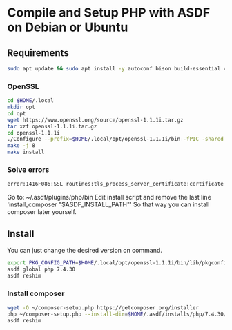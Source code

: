 # Compile and Setup PHP with ASDF on Debian or Ubuntu

## Requirements

```bash
sudo apt update && sudo apt install -y autoconf bison build-essential curl gettext git libgd-dev libcurl4-openssl-dev libedit-dev libicu-dev libjpeg-dev default-libmysqlclient-dev libonig-dev libpng-dev libpq-dev libreadline-dev libsqlite3-dev libssl-dev libxml2-dev libzip-dev openssl pkg-config re2c zlib1g-dev
```

### OpenSSL

```bash
cd $HOME/.local
mkdir opt
cd opt
wget https://www.openssl.org/source/openssl-1.1.1i.tar.gz
tar xzf openssl-1.1.1i.tar.gz
cd openssl-1.1.1i
./Configure --prefix=$HOME/.local/opt/openssl-1.1.1i/bin -fPIC -shared linux-x86_64
make -j 8 
make install
```

### Solve errors
```bash
error:1416F086:SSL routines:tls_process_server_certificate:certificate verify failed in Command line code on line 1
```

Go to: ~/.asdf/plugins/php/bin
Edit install script and remove the last line 'install_composer "$ASDF_INSTALL_PATH"'
So that way you can install composer later yourself.

## Install

You can just change the desired version on command.
```bash
export PKG_CONFIG_PATH=$HOME/.local/opt/openssl-1.1.1i/bin/lib/pkgconfig && asdf install php 7.4.30
asdf global php 7.4.30
asdf reshim
```

### Install composer
```bash
wget -O ~/composer-setup.php https://getcomposer.org/installer
php ~/composer-setup.php --install-dir=$HOME/.asdf/installs/php/7.4.30/bin --filename=composer
asdf reshim
```
